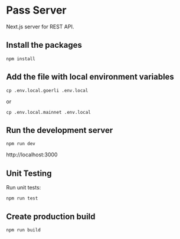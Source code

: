 # Pass Server

Next.js server for REST API.

## Install the packages

```
npm install
```

## Add the file with local environment variables

```
cp .env.local.goerli .env.local
```
or
```
cp .env.local.mainnet .env.local
```

## Run the development server

```
npm run dev
```

http://localhost:3000

## Unit Testing

Run unit tests:
```
npm run test
```

## Create production build

```
npm run build
```
